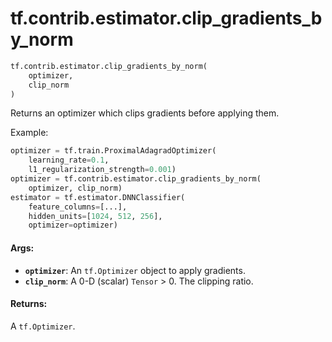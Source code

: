 <div itemscope itemtype="http://developers.google.com/ReferenceObject">
<meta itemprop="name" content="tf.contrib.estimator.clip_gradients_by_norm" />
<meta itemprop="path" content="Stable" />
</div>

# tf.contrib.estimator.clip_gradients_by_norm

``` python
tf.contrib.estimator.clip_gradients_by_norm(
    optimizer,
    clip_norm
)
```

Returns an optimizer which clips gradients before applying them.

Example:

```python
optimizer = tf.train.ProximalAdagradOptimizer(
    learning_rate=0.1,
    l1_regularization_strength=0.001)
optimizer = tf.contrib.estimator.clip_gradients_by_norm(
    optimizer, clip_norm)
estimator = tf.estimator.DNNClassifier(
    feature_columns=[...],
    hidden_units=[1024, 512, 256],
    optimizer=optimizer)
```

#### Args:

* <b>`optimizer`</b>: An `tf.Optimizer` object to apply gradients.
* <b>`clip_norm`</b>: A 0-D (scalar) `Tensor` > 0. The clipping ratio.


#### Returns:

A `tf.Optimizer`.